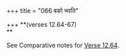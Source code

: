 +++
title = "066 बको भवति"

+++
**(verses 12.64-67)  
**

See Comparative notes for [Verse
12.64](/hinduism/book/manusmriti-with-the-commentary-of-medhatithi/d/doc202244.html#explanatory-notes "English translation of verse").


